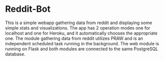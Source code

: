 # Reddit-Bot
This is a simple webapp gathering data from reddit and displaying some simple stats and visualizations.
The app has 2 operation modes one for localhost and one for Heroku, and it automatically chooses the appropriate one.
The module gathering data from reddit utilizes PRAW and is an independent scheduled task running in the background.
The web module is running on Flask and both modules are connected to the same PostgreSQL database.

